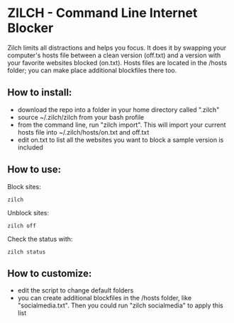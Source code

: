 ZILCH - Command Line Internet Blocker
===

Zilch limits all distractions and helps you focus. It does it by swapping your computer's hosts file between a clean version (off.txt) and a version with your favorite websites blocked (on.txt). Hosts files are located in the /hosts folder; you can make place additional blockfiles there too.

How to install:
---

- download the repo into a folder in your home directory called ".zilch"
- source ~/.zilch/zilch from your bash profile
- from the command line, run "zilch import". This will import your current hosts file into ~/.zilch/hosts/on.txt and off.txt
- edit on.txt to list all the websites you want to block a sample version is included

How to use:
---

Block sites:

    zilch
    
Unblock sites:

    zilch off
    
Check the status with:

    zilch status

How to customize:
---

- edit the script to change default folders
- you can create additional blockfiles in the /hosts folder, like "socialmedia.txt". Then you could run "zilch socialmedia" to apply this list
